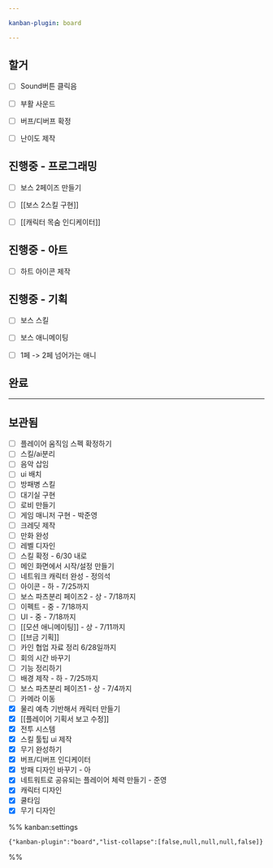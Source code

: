 ```yaml
---

kanban-plugin: board

---
```


## 할거

- [ ] Sound버튼 클릭음
- [ ] 부활 사운드
- [ ] 버프/디버프 확정
- [ ] 난이도 제작


## 진행중 - 프로그래밍

- [ ] 보스 2페이즈 만들기
- [ ] [[보스 2스킬 구현]]
- [ ] [[캐릭터 목숨 인디케이터]]


## 진행중 - 아트

- [ ] 하트 아이콘 제작


## 진행중 - 기획

- [ ] 보스 스킬
- [ ] 보스 애니메이팅
- [ ] 1페 -> 2페 넘어가는 애니


## 완료



***

## 보관됨

- [ ] 플레이어 움직임 스펙 확정하기
- [ ] 스킬/ai분리
- [ ] 음악 삽임
- [ ] ui 배치
- [ ] 방패병 스킬
- [ ] 대기실 구현
- [ ] 로비 만들기
- [ ] 게임 매니저 구현 - 박준영
- [ ] 크레딧 제작
- [ ] 만화 완성
- [ ] 레벨 디자인
- [ ] 스킬 확정 - 6/30 내로
- [ ] 메인 화면에서 시작/설정 만들기
- [ ] 네트워크 캐릭터 완성 - 정의석
- [ ] 아이콘 - 하 - 7/25까지
- [ ] 보스 파츠분리 페이즈2 - 상 - 7/18까지
- [ ] 이펙트 - 중 - 7/18까지
- [ ] UI - 중 - 7/18까지
- [ ] [[모션 애니메이팅]] - 상 - 7/11까지
- [ ] [[브금 기획]]
- [ ] 카인 협업 자료 정리 6/28일까지
- [ ] 회의 시간 바꾸기
- [ ] 기능 정리하기
- [ ] 배경 제작 - 하 - 7/25까지
- [ ] 보스 파츠분리 페이즈1 - 상 - 7/4까지
- [ ] 카메라 이동
- [x] 물리 예측 기반해서 캐릭터 만들기
- [x] [[플레이어 기획서 보고 수정]]
- [x] 전투 시스템
- [x] 스킬 툴팁 ui 제작
- [x] 무기 완성하기
- [x] 버프/디버프 인디케이터
- [x] 방패 디자인 바꾸기 - 아
- [x] 네트워트로 공유되는 플레이어 체력 만들기 - 준영
- [x] 캐릭터 디자인
- [x] 쿨타임
- [x] 무기 디자인

%% kanban:settings
```
{"kanban-plugin":"board","list-collapse":[false,null,null,null,false]}
```
%%